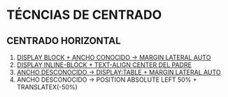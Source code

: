 # TÉCNCIAS DE CENTRADO

## CENTRADO HORIZONTAL

1. [DISPLAY BLOCK + ANCHO CONOCIDO -> MARGIN LATERAL AUTO](./0701-EJ)
2. [DISPLAY INLINE-BLOCK + TEXT-ALIGN CENTER DEL PADRE](./0702-EJ)
3. [ANCHO DESCONOCIDO -> DISPLAY:TABLE + MARGIN LATERAL AUTO](./0703-EJ)
4. ANCHO DESCONOCIDO -> POSITION ABSOLUTE LEFT 50% + TRANSLATEX(-50%)
